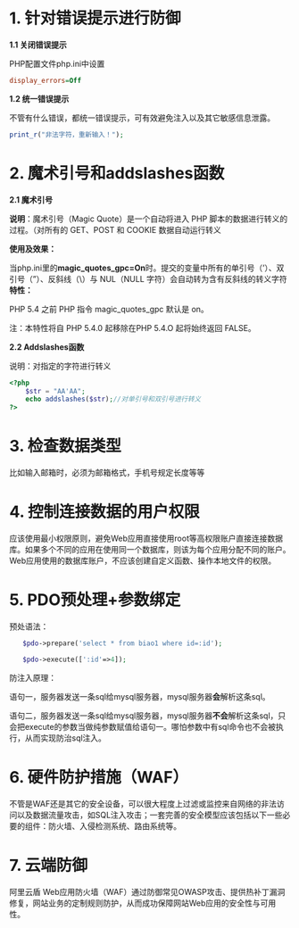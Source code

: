 # 1. 针对错误提示进行防御

**1.1 关闭错误提示**

PHP配置文件php.ini中设置

```php.ini
display_errors=Off
```

**1.2 统一错误提示**

不管有什么错误，都统一错误提示，可有效避免注入以及其它敏感信息泄露。

```php
print_r("非法字符，重新输入！");
```

# 2. 魔术引号和addslashes函数

**2.1 魔术引号**

**说明**：魔术引号（Magic Quote）是一个自动将进入 PHP 脚本的数据进行转义的过程。（对所有的 GET、POST 和 COOKIE 数据自动运行转义

**使用及效果：**

当php.ini里的**magic_quotes_gpc=On**时。提交的变量中所有的单引号（’）、双引号（”）、反斜线（\）与 NUL（NULL 字符）会自动转为含有反斜线的转义字符
**特性：**

PHP 5.4 之前 PHP 指令 magic_quotes_gpc 默认是 on。

注：本特性将自 PHP 5.4.0 起移除在PHP 5.4.O 起将始终返回 FALSE。

**2.2 Addslashes函数**

说明：对指定的字符进行转义

```php
<?php
    $str = "AA'AA";
    echo addslashes($str);//对单引号和双引号进行转义
?>
```

# 3. 检查数据类型

比如输入邮箱时，必须为邮箱格式，手机号规定长度等等

# 4. 控制连接数据的用户权限

应该使用最小权限原则，避免Web应用直接使用root等高权限账户直接连接数据库。如果多个不同的应用在使用同一个数据库，则该为每个应用分配不同的账户。Web应用使用的数据库账户，不应该创建自定义函数、操作本地文件的权限。

# 5. PDO预处理+参数绑定

预处语法：

```php
　　$pdo->prepare('select * from biao1 where id=:id');

　　$pdo->execute([':id'=>4]);
```

防注入原理：

语句一，服务器发送一条sql给mysql服务器，mysql服务器**会**解析这条sql。

语句二，服务器发送一条sql给mysql服务器，mysql服务器**不会**解析这条sql，只会把execute的参数当做纯参数赋值给语句一。哪怕参数中有sql命令也不会被执行，从而实现防治sql注入。

# 6. 硬件防护措施（WAF）

不管是WAF还是其它的安全设备，可以很大程度上过滤或监控来自网络的非法访问以及数据流量攻击，如SQL注入攻击；一套完善的安全模型应该包括以下一些必要的组件：防火墙、入侵检测系统、路由系统等。

# 7. 云端防御

阿里云盾 Web应用防火墙（WAF）通过防御常见OWASP攻击、提供热补丁漏洞修复，网站业务的定制规则防护，从而成功保障网站Web应用的安全性与可用性。